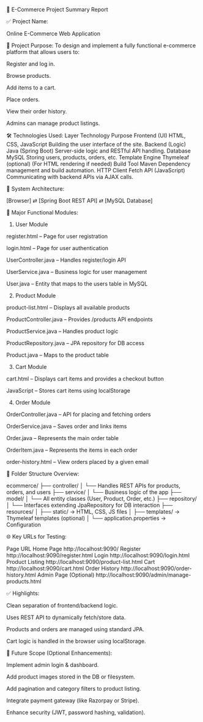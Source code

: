 📄 E-Commerce Project Summary Report

✅ Project Name:

Online E-Commerce Web Application

🎯 Project Purpose:
To design and implement a fully functional e-commerce platform that allows users to:

Register and log in.

Browse products.

Add items to a cart.

Place orders.

View their order history.

Admins can manage product listings.


🛠 Technologies Used:
Layer	Technology	Purpose
Frontend (UI)	HTML, CSS, JavaScript	Building the user interface of the site.
Backend (Logic)	Java (Spring Boot)	Server-side logic and RESTful API handling.
Database	MySQL	Storing users, products, orders, etc.
Template Engine	Thymeleaf (optional)	(For HTML rendering if needed)
Build Tool	Maven	Dependency management and build automation.
HTTP Client	Fetch API (JavaScript)	Communicating with backend APIs via AJAX calls.

🧱 System Architecture:

[Browser] ⇄ [Spring Boot REST API] ⇄ [MySQL Database]


🔑 Major Functional Modules:

1. User Module

register.html – Page for user registration

login.html – Page for user authentication

UserController.java – Handles register/login API

UserService.java – Business logic for user management

User.java – Entity that maps to the users table in MySQL

2. Product Module

product-list.html – Displays all available products

ProductController.java – Provides /products API endpoints

ProductService.java – Handles product logic

ProductRepository.java – JPA repository for DB access

Product.java – Maps to the product table

3. Cart Module

cart.html – Displays cart items and provides a checkout button

JavaScript – Stores cart items using localStorage

4. Order Module

OrderController.java – API for placing and fetching orders

OrderService.java – Saves order and links items

Order.java – Represents the main order table

OrderItem.java – Represents the items in each order

order-history.html – View orders placed by a given email


📁 Folder Structure Overview:

ecommerce/
├── controller/
│   └── Handles REST APIs for products, orders, and users
├── service/
│   └── Business logic of the app
├── model/
│   └── All entity classes (User, Product, Order, etc.)
├── repository/
│   └── Interfaces extending JpaRepository for DB interaction
├── resources/
│   ├── static/ → HTML, CSS, JS files
│   ├── templates/ → Thymeleaf templates (optional)
│   └── application.properties → Configuration


🌐 Key URLs for Testing:

Page	URL
Home Page	http://localhost:9090/
Register	http://localhost:9090/register.html
Login	http://localhost:9090/login.html
Product Listing	http://localhost:9090/product-list.html
Cart	http://localhost:9090/cart.html
Order History	http://localhost:9090/order-history.html
Admin Page (Optional)	http://localhost:9090/admin/manage-products.html

✅ Highlights:

Clean separation of frontend/backend logic.

Uses REST API to dynamically fetch/store data.

Products and orders are managed using standard JPA.

Cart logic is handled in the browser using localStorage.


📌 Future Scope (Optional Enhancements):

Implement admin login & dashboard.

Add product images stored in the DB or filesystem.

Add pagination and category filters to product listing.

Integrate payment gateway (like Razorpay or Stripe).

Enhance security (JWT, password hashing, validation).
